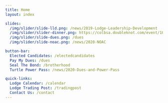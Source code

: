 ```yaml
---
title: Home
layout: index

slides:
  /img/slider/slide-lld.png: /news/2019-Lodge-Leadership-Development
  /img/slider/slider-dinner.png: https://colbsa.doubleknot.com/event/104th-annual-dinner/2588047
  /img/slider/slide-dues.png: /dues
  /img/slider/slide-noac.png: /news/2020-NOAC

button-bar:
  Elected Candidates: /electedcandidates
  Pay My Dues: /dues
  Seal The Bond: /brotherhood
  Turtle Power Pass: /news/2020-Dues-and-Power-Pass

quick-links:
  Lodge Calendar: /calendar
  Lodge Trading Post: /tradingpost
  Contact Us: /contact
---
```

